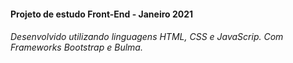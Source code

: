 <!DOCTYPE html>
  <head>
    <meta charset="utf-8">
  </head>
  <body>
      <h4>Projeto de estudo Front-End - Janeiro 2021</h4>
      <h6>Desenvolvido utilizando linguagens HTML, CSS e JavaScrip. Com Frameworks Bootstrap e Bulma.</h6>
     </body>
</html>
      

     
